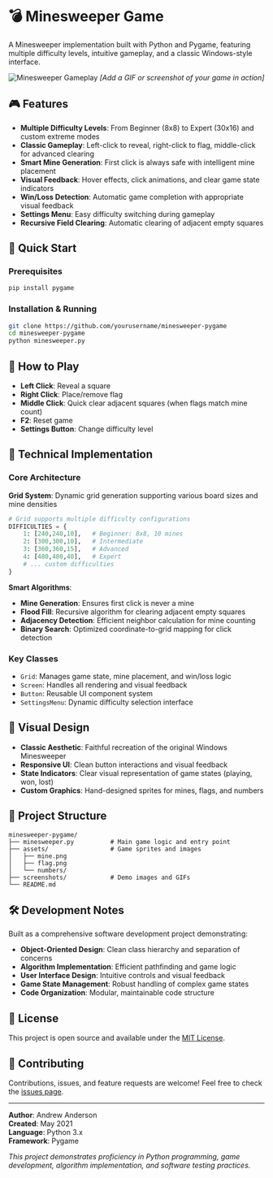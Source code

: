 # 💣 Minesweeper Game

A Minesweeper implementation built with Python and Pygame, featuring multiple difficulty levels, intuitive gameplay, and a classic Windows-style interface.

![Minesweeper Gameplay](screenshots/gameplay.gif)
*[Add a GIF or screenshot of your game in action]*

## 🎮 Features

- **Multiple Difficulty Levels**: From Beginner (8x8) to Expert (30x16) and custom extreme modes
- **Classic Gameplay**: Left-click to reveal, right-click to flag, middle-click for advanced clearing
- **Smart Mine Generation**: First click is always safe with intelligent mine placement
- **Visual Feedback**: Hover effects, click animations, and clear game state indicators  
- **Win/Loss Detection**: Automatic game completion with appropriate visual feedback
- **Settings Menu**: Easy difficulty switching during gameplay
- **Recursive Field Clearing**: Automatic clearing of adjacent empty squares

## 🚀 Quick Start

### Prerequisites
```bash
pip install pygame
```

### Installation & Running
```bash
git clone https://github.com/yourusername/minesweeper-pygame
cd minesweeper-pygame
python minesweeper.py
```

## 🎯 How to Play

- **Left Click**: Reveal a square
- **Right Click**: Place/remove flag
- **Middle Click**: Quick clear adjacent squares (when flags match mine count)
- **F2**: Reset game
- **Settings Button**: Change difficulty level

## 🔧 Technical Implementation

### Core Architecture

**Grid System**: Dynamic grid generation supporting various board sizes and mine densities
```python
# Grid supports multiple difficulty configurations
DIFFICULTIES = {
    1: [240,240,10],   # Beginner: 8x8, 10 mines
    2: [300,300,10],   # Intermediate
    3: [360,360,15],   # Advanced
    4: [480,480,40],   # Expert
    # ... custom difficulties
}
```

**Smart Algorithms**:
- **Mine Generation**: Ensures first click is never a mine
- **Flood Fill**: Recursive algorithm for clearing adjacent empty squares
- **Adjacency Detection**: Efficient neighbor calculation for mine counting
- **Binary Search**: Optimized coordinate-to-grid mapping for click detection

### Key Classes

- `Grid`: Manages game state, mine placement, and win/loss logic
- `Screen`: Handles all rendering and visual feedback
- `Button`: Reusable UI component system
- `SettingsMenu`: Dynamic difficulty selection interface

## 🎨 Visual Design

- **Classic Aesthetic**: Faithful recreation of the original Windows Minesweeper
- **Responsive UI**: Clean button interactions and visual feedback
- **State Indicators**: Clear visual representation of game states (playing, won, lost)
- **Custom Graphics**: Hand-designed sprites for mines, flags, and numbers

## 📁 Project Structure

```
minesweeper-pygame/
├── minesweeper.py          # Main game logic and entry point
├── assets/                 # Game sprites and images
│   ├── mine.png
│   ├── flag.png
│   └── numbers/
├── screenshots/            # Demo images and GIFs
└── README.md
```

## 🛠️ Development Notes

Built as a comprehensive software development project demonstrating:
- **Object-Oriented Design**: Clean class hierarchy and separation of concerns
- **Algorithm Implementation**: Efficient pathfinding and game logic
- **User Interface Design**: Intuitive controls and visual feedback
- **Game State Management**: Robust handling of complex game states
- **Code Organization**: Modular, maintainable code structure

## 📝 License

This project is open source and available under the [MIT License](LICENSE).

## 🤝 Contributing

Contributions, issues, and feature requests are welcome! Feel free to check the [issues page](../../issues).

---

**Author**: Andrew Anderson  
**Created**: May 2021  
**Language**: Python 3.x  
**Framework**: Pygame

*This project demonstrates proficiency in Python programming, game development, algorithm implementation, and software testing practices.*
